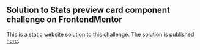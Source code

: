 ## Solution to Stats preview card component challenge on FrontendMentor
This is a static website solution to [this challenge](https://www.frontendmentor.io/challenges/stats-preview-card-component-8JqbgoU62).
The solution is published [here](https://zloopo.github.io/statspreviewpage/).